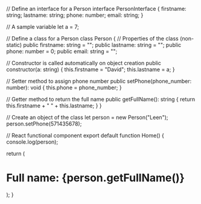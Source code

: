 // Define an interface for a Person
interface PersonInterface {
  firstname: string;
  lastname: string;
  phone: number;
  email: string;
}

// A sample variable
let a = 7;

// Define a class for a Person
class Person {
  // Properties of the class (non-static)
  public firstname: string = "";
  public lastname: string = "";
  public phone: number = 0;
  public email: string = "";

  // Constructor is called automatically on object creation
  public constructor(a: string) {
    this.firstname = "David";
    this.lastname = a;
  }

  // Setter method to assign phone number
  public setPhone(phone_number: number): void {
    this.phone = phone_number;
  }

  // Getter method to return the full name
  public getFullName(): string {
    return this.firstname + " " + this.lastname;
  }
}

// Create an object of the class
let person = new Person("Leen");
person.setPhone(571435678);

// React functional component
export default function Home() {
  console.log(person);

  return (
    <main>
      <h1>Full name: {person.getFullName()}</h1>
    </main>
  );
}
